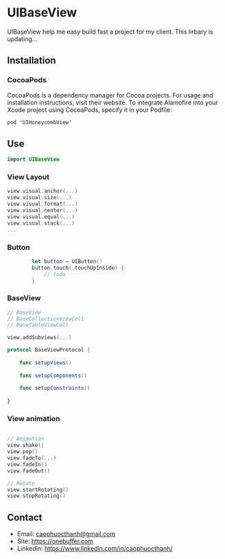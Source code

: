 # UIBaseView
UIBaseView help me easy build fast a project for my client. This lirbary is updating...

## Installation
### CocoaPods
CocoaPods is a dependency manager for Cocoa projects. For usage and installation instructions, visit their website. To integrate Alamofire into your Xcode project using CocoaPods, specify it in your Podfile:

```swift
pod 'UIHoneycombView'
```

## Use

```swift
import UIBaseView
```

### View Layout 

```swift
view.visual.anchor(...)
view.visual.size(...)
view.visual.format(...)
view.visual.center(...)
view.visual.equal(...)
view.visual.stack(...)
...
```
### Button
```swift
        let button = UIButton()
        button.touch(.touchUpInside) {
            // todo
        }
```

### BaseView
```swift
// BaseView
// BaseCollectionViewCell
// BaseTableViewCell

view.addSubviews(...)

protocol BaseViewProtocol {
    
    func setupViews()
    
    func setupComponents()
    
    func setupConstraints()
    
}

```

### View animation
```swift

// Animation
view.shake()
view.pop()
view.fadeTo(...)
view.fadeIn()
view.fadeOut()

// Rotate
view.startRotating()
view.stopRotating()

```

### 

## Contact
- Email: caophuocthanh@gmail.com
- Site: https://onebuffer.com
- Linkedin: https://www.linkedin.com/in/caophuocthanh/


